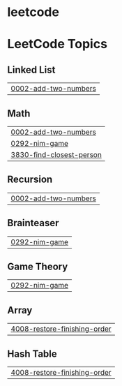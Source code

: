 # leetcode
<!---LeetCode Topics Start-->
# LeetCode Topics
## Linked List
|  |
| ------- |
| [0002-add-two-numbers](https://github.com/khasimbi23/leetcode/tree/master/0002-add-two-numbers) |
## Math
|  |
| ------- |
| [0002-add-two-numbers](https://github.com/khasimbi23/leetcode/tree/master/0002-add-two-numbers) |
| [0292-nim-game](https://github.com/khasimbi23/leetcode/tree/master/0292-nim-game) |
| [3830-find-closest-person](https://github.com/khasimbi23/leetcode/tree/master/3830-find-closest-person) |
## Recursion
|  |
| ------- |
| [0002-add-two-numbers](https://github.com/khasimbi23/leetcode/tree/master/0002-add-two-numbers) |
## Brainteaser
|  |
| ------- |
| [0292-nim-game](https://github.com/khasimbi23/leetcode/tree/master/0292-nim-game) |
## Game Theory
|  |
| ------- |
| [0292-nim-game](https://github.com/khasimbi23/leetcode/tree/master/0292-nim-game) |
## Array
|  |
| ------- |
| [4008-restore-finishing-order](https://github.com/khasimbi23/leetcode/tree/master/4008-restore-finishing-order) |
## Hash Table
|  |
| ------- |
| [4008-restore-finishing-order](https://github.com/khasimbi23/leetcode/tree/master/4008-restore-finishing-order) |
<!---LeetCode Topics End-->